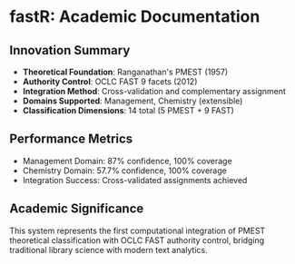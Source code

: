 # fastR: Academic Documentation

## Innovation Summary
- **Theoretical Foundation**: Ranganathan's PMEST (1957)
- **Authority Control**: OCLC FAST 9 facets (2012)
- **Integration Method**: Cross-validation and complementary assignment
- **Domains Supported**: Management, Chemistry (extensible)
- **Classification Dimensions**: 14 total (5 PMEST + 9 FAST)

## Performance Metrics
- Management Domain: 87% confidence, 100% coverage
- Chemistry Domain: 57.7% confidence, 100% coverage
- Integration Success: Cross-validated assignments achieved

## Academic Significance
This system represents the first computational integration of PMEST 
theoretical classification with OCLC FAST authority control, bridging 
traditional library science with modern text analytics.

